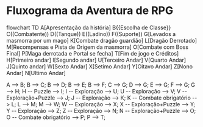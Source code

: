 # Fluxograma da Aventura de RPG
flowchart TD
A[Apresentação da história]
B{{Escolha de Classe}}
C((Combatente))
D((Tanque))
E((Ladino))
F((Suporte))
G[Levados a masmorra por um mago]
K[Combate dragão guardião]
L[Dragão Derrotado]
M[Recompensas e Pista de Origem da masmorra]
O[Combate com Boss Final]
P[Maga derrotada e Portal se fecha]
T[Fim de jogo e Créditos]
H[Primeiro andar]
I[Segundo andar]
U[Terceiro Andar]
V[Quarto Andar]
J[Quinto andar]
W[Sexto Andar]
X[Setimo Andar]
Y[Oitavo Andar]
Z[Nono Andar]
N[Ultimo Andar]

  A --> B;
  B --> C;
  B --> D;
  B --> E;
  B --> F;
  C --> G;
  D --> G;
  E --> G;
  F --> G;
  G --> H;
  H -- Puzzle --> I;
  I -- Exploração --> U;
  U -- Exploração --> V;
  V -- Exploração+Puzzle --> J;
  J -- Exploração --> K;
  K -- Combate obrigatório --> L;
  L --> M;
  M --> W;
  W -- Exploração --> X;
  X -- Exploração+Puzzle --> Y;
  Y -- Exploração --> Z;
  Z -- Exploração --> N;
  N -- Exploração+Puzzle --> O;
  O -- Combate obrigatório --> P;
  P --> T;
